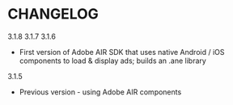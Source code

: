CHANGELOG
========

3.1.8
3.1.7
3.1.6
 - First version of Adobe AIR SDK that uses native Android / iOS components to load & display ads; builds an .ane library

3.1.5
 - Previous version - using Adobe AIR components
